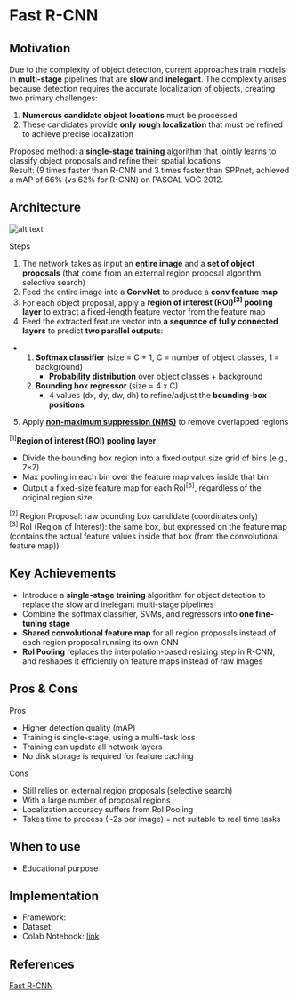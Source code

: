 
# Fast R-CNN

## Motivation
Due to the complexity of object detection, current approaches train models in **multi-stage** pipelines that are **slow** and **inelegant**.
The complexity arises because detection requires the accurate localization of objects, creating two primary challenges:
1. **Numerous candidate object locations** must be processed
2. These candidates provide **only rough localization** that must be refined to achieve precise localization

Proposed method: a **single-stage training** algorithm that jointly learns to classify object proposals and refine their spatial locations<br>
Result: (9 times faster than R-CNN and 3 times faster than SPPnet, achieved a mAP of 66% (vs 62% for R-CNN) on PASCAL VOC 2012.

## Architecture
![alt text](https://github.com/khchu93/NoteImage/blob/main/fastRCNN.PNG) <br>

Steps
1. The network takes as input an **entire image** and a **set of object proposals** (that come from an external region proposal algorithm: selective search)
2. Feed the entire image into a **ConvNet** to produce a **conv feature map**
3. For each object proposal, apply a **region of interest (ROI)<sup>[3]</sup>  pooling layer** to extract a fixed-length feature vector from the feature map
4. Feed the extracted feature vector into **a sequence of fully connected layers** to predict **two parallel outputs**:
- 1. **Softmax classifier** (size = C + 1, C = number of object classes, 1 = background)
     - **Probability distribution** over object classes + background
  2. **Bounding box regressor** (size = 4 x C)
     - 4 values (dx, dy, dw, dh) to refine/adjust the **bounding-box positions**
5. Apply [**non-maximum suppression (NMS)**](https://github.com/khchu93/ComputerVision/blob/main/notes/R-CNN.md) to remove overlapped regions

<sup>[1]</sup>**Region of interest (ROI) pooling layer**
- Divide the bounding box region into a fixed output size grid of bins (e.g., 7×7)
- Max pooling in each bin over the feature map values inside that bin
- Output a fixed-size feature map for each RoI<sup>[3]</sup>, regardless of the original region size<br>

<sup>[2]</sup> Region Proposal: raw bounding box candidate (coordinates only)<br>
<sup>[3]</sup> RoI (Region of Interest): the same box, but expressed on the feature map (contains the actual feature values inside that box (from the convolutional feature map))

## Key Achievements
- Introduce a **single-stage training** algorithm for object detection to replace the slow and inelegant multi-stage pipelines
- Combine the softmax classifier, SVMs, and regressors into **one fine-tuning stage**
- **Shared convolutional feature map** for all region proposals instead of each region proposal running its own CNN
- **RoI Pooling** replaces the interpolation-based resizing step in R-CNN, and reshapes it efficiently on feature maps instead of raw images

## Pros & Cons

Pros
- Higher detection quality (mAP)
- Training is single-stage, using a multi-task loss
- Training can update all network layers
- No disk storage is required for feature caching

Cons
- Still relies on external region proposals (selective search)
- With a large number of proposal regions
- Localization accuracy suffers from RoI Pooling
- Takes time to process (~2s per image) = not suitable to real time tasks

## When to use
- Educational purpose

## Implementation
- Framework: 
- Dataset: 
- Colab Notebook: [link]()

<!--
## Results
Training

Validation

Examples:
-->

## References
[Fast R-CNN](https://arxiv.org/pdf/1504.08083)
